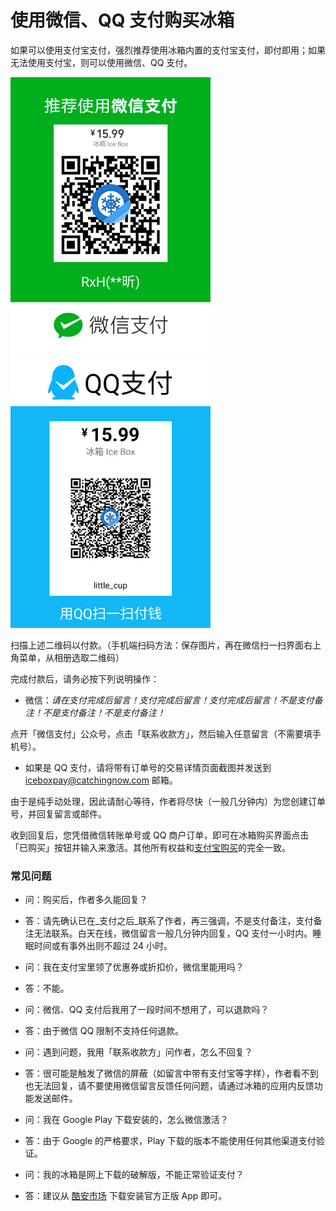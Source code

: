 # 使用微信、QQ 支付购买冰箱

如果可以使用支付宝支付，强烈推荐使用冰箱内置的支付宝支付，即付即用；如果无法使用支付宝，则可以使用微信、QQ 支付。

<img src="/wechatpay.jpg?raw=true" width="320"><img src="/qqpay.jpg?raw=true" width="320">

扫描上述二维码以付款。（手机端扫码方法：保存图片，再在微信扫一扫界面右上角菜单，从相册选取二维码）

完成付款后，请务必按下列说明操作：

- 微信：_请在支付完成后留言！支付完成后留言！支付完成后留言！不是支付备注！不是支付备注！不是支付备注！_

点开「微信支付」公众号，点击「联系收款方」，然后输入任意留言（不需要填手机号）。

- 如果是 QQ 支付，请将带有订单号的交易详情页面截图并发送到 <iceboxpay@catchingnow.com> 邮箱。

由于是纯手动处理，因此请耐心等待，作者将尽快（一般几分钟内）为您创建订单号，并回复留言或邮件。

收到回复后，您凭借微信转账单号或 QQ 商户订单，即可在冰箱购买界面点击「已购买」按钮并输入来激活。其他所有权益和[支付宝购买](https://iceboxdoc.catchingnow.com/%E8%BD%AF%E4%BB%B6%E8%B4%AD%E4%B9%B0%E8%AF%B4%E6%98%8E)的完全一致。

### 常见问题

- 问：购买后，作者多久能回复？
- 答：请先确认已在_支付之后_联系了作者，再三强调，不是支付备注，支付备注无法联系。白天在线，微信留言一般几分钟内回复，QQ 支付一小时内。睡眠时间或有事外出则不超过 24 小时。

- 问：我在支付宝里领了优惠券或折扣价，微信里能用吗？
- 答：不能。

- 问：微信、QQ 支付后我用了一段时间不想用了，可以退款吗？
- 答：由于微信 QQ 限制不支持任何退款。

- 问：遇到问题，我用「联系收款方」问作者，怎么不回复？
- 答：很可能是触发了微信的屏蔽（如留言中带有支付宝等字样），作者看不到也无法回复，请不要使用微信留言反馈任何问题，请通过冰箱的应用内反馈功能发送邮件。

- 问：我在 Google Play 下载安装的，怎么微信激活？
- 答：由于 Google 的严格要求，Play 下载的版本不能使用任何其他渠道支付验证。

- 问：我的冰箱是网上下载的破解版，不能正常验证支付？
- 答：建议从 [酷安市场](https://coolapk.com/apk/com.catchingnow.icebox) 下载安装官方正版 App 即可。

